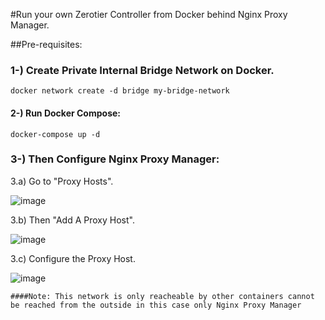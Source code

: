 
#Run your own Zerotier Controller from Docker behind Nginx Proxy Manager.

##Pre-requisites: 

### 1-) Create Private Internal Bridge Network on Docker.

```
docker network create -d bridge my-bridge-network
```

#### 2-) Run Docker Compose:

```
docker-compose up -d
```

### 3-) Then Configure Nginx Proxy Manager:

  3.a) Go to "Proxy Hosts".
  
  ![image](https://user-images.githubusercontent.com/22604334/132641646-e086224c-4a55-498f-9c2a-a823dcd49ef6.png)

  3.b) Then "Add A Proxy Host".
  
  ![image](https://user-images.githubusercontent.com/22604334/132641819-6b77dce8-b7ca-40d3-9c05-9d4647c09af6.png)

  3.c) Configure the Proxy Host.
  
  ![image](https://user-images.githubusercontent.com/22604334/132641318-0081ab31-0efb-4df1-8ea8-c142d03bd700.png)

    ####Note: This network is only reacheable by other containers cannot be reached from the outside in this case only Nginx Proxy Manager

